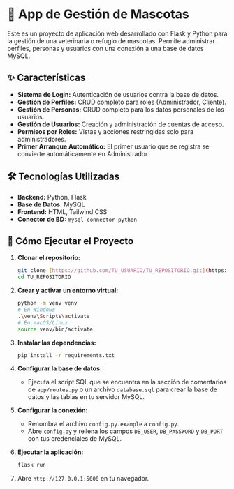 # 🐾 App de Gestión de Mascotas

Este es un proyecto de aplicación web desarrollado con Flask y Python para la gestión de una veterinaria o refugio de mascotas. Permite administrar perfiles, personas y usuarios con una conexión a una base de datos MySQL.

## ✨ Características

- **Sistema de Login:** Autenticación de usuarios contra la base de datos.
- **Gestión de Perfiles:** CRUD completo para roles (Administrador, Cliente).
- **Gestión de Personas:** CRUD completo para los datos personales de los usuarios.
- **Gestión de Usuarios:** Creación y administración de cuentas de acceso.
- **Permisos por Roles:** Vistas y acciones restringidas solo para administradores.
- **Primer Arranque Automático:** El primer usuario que se registra se convierte automáticamente en Administrador.

## 🛠️ Tecnologías Utilizadas

- **Backend:** Python, Flask
- **Base de Datos:** MySQL
- **Frontend:** HTML, Tailwind CSS
- **Conector de BD:** `mysql-connector-python`

## 🚀 Cómo Ejecutar el Proyecto

1.  **Clonar el repositorio:**
    ```bash
    git clone [https://github.com/TU_USUARIO/TU_REPOSITORIO.git](https://github.com/TU_USUARIO/TU_REPOSITORIO.git)
    cd TU_REPOSITORIO
    ```

2.  **Crear y activar un entorno virtual:**
    ```bash
    python -m venv venv
    # En Windows
    .\venv\Scripts\activate
    # En macOS/Linux
    source venv/bin/activate
    ```

3.  **Instalar las dependencias:**
    ```bash
    pip install -r requirements.txt
    ```

4.  **Configurar la base de datos:**
    - Ejecuta el script SQL que se encuentra en la sección de comentarios de `app/routes.py` o un archivo `database.sql` para crear la base de datos y las tablas en tu servidor MySQL.

5.  **Configurar la conexión:**
    - Renombra el archivo `config.py.example` a `config.py`.
    - Abre `config.py` y rellena los campos `DB_USER`, `DB_PASSWORD` y `DB_PORT` con tus credenciales de MySQL.

6.  **Ejecutar la aplicación:**
    ```bash
    flask run
    ```

7.  Abre `http://127.0.0.1:5000` en tu navegador.